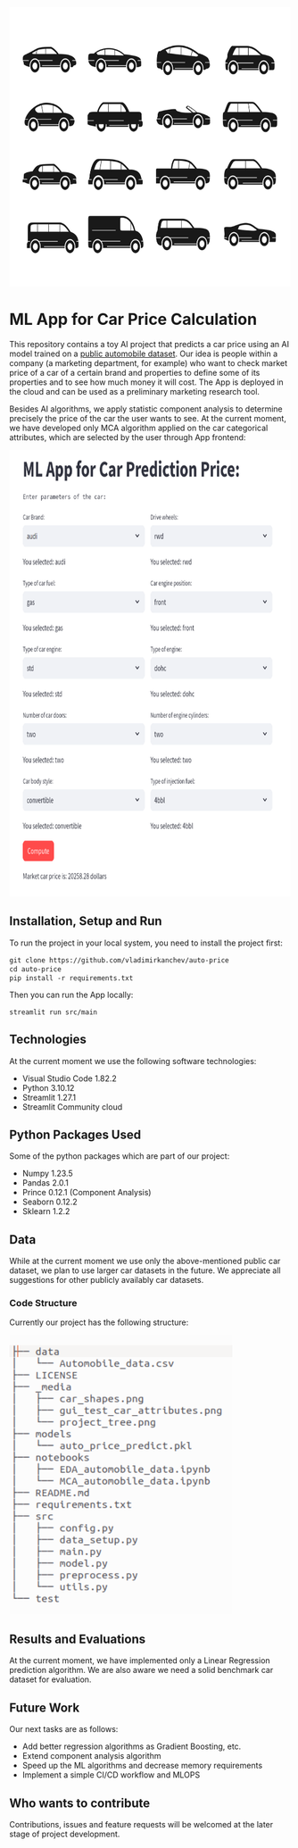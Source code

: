 <div align="center">
  <img src="/_media/car_shapes.png" width="800" height="500">
</div>
 
# ML App for Car Price Calculation
This repository contains a toy AI project that predicts a car price using an AI model trained on a [public automobile dataset](https://www.kaggle.com/datasets/toramky/automobile-dataset/). Our idea is people within a company (a marketing department, for example) who want to check market price of a car of a certain brand and properties to define some of its properties and to see how much money it will cost. The App is deployed in the cloud and can be used as a preliminary marketing research tool. 

Besides AI algorithms, we apply statistic component analysis to determine precisely the price of the car the user wants to see. At the current moment, we have developed only MCA algorithm applied on the car categorical attributes, which are selected by the user through App frontend:

<div align="center">
  <img src="/_media/gui_test_car_attributes.png" width="700" height="800">
</div>

## Installation, Setup and Run

To run the project in your local system, you need to install the project first:
```
git clone https://github.com/vladimirkanchev/auto-price
cd auto-price
pip install -r requirements.txt
```

Then you can run the App locally:
```
streamlit run src/main
```

## Technologies

At the current moment we use the following software technologies:
    
- Visual Studio Code 1.82.2
- Python 3.10.12
- Streamlit 1.27.1
- Streamlit Community cloud
     
    
## Python Packages Used
    
Some of the python packages which are part of our project:

- Numpy 1.23.5
- Pandas 2.0.1
- Prince 0.12.1 (Component Analysis)
- Seaborn 0.12.2 
- Sklearn 1.2.2
   
    
## Data
    
While at the current moment we use only the above-mentioned public car dataset, we plan to use larger car datasets in the future. We appreciate all suggestions for other publicly availably car datasets. 

    
### Code Structure

   Currently our project has the following structure:
   
   <img src="/_media/project_tree.png" width="400" height="500">  


## Results and Evaluations

At the current moment, we have implemented only a Linear Regression prediction algorithm. We are also aware we need a solid benchmark car dataset for  evaluation.

    
## Future Work

Our next tasks are as follows:
   
- Add better regression algorithms as Gradient Boosting, etc.
- Extend component analysis algorithm
- Speed up the ML algorithms and decrease memory requirements
- Implement a simple CI/CD workflow and MLOPS
    
## Who wants to contribute

Contributions, issues and feature requests will be welcomed at the later stage of project development. 

